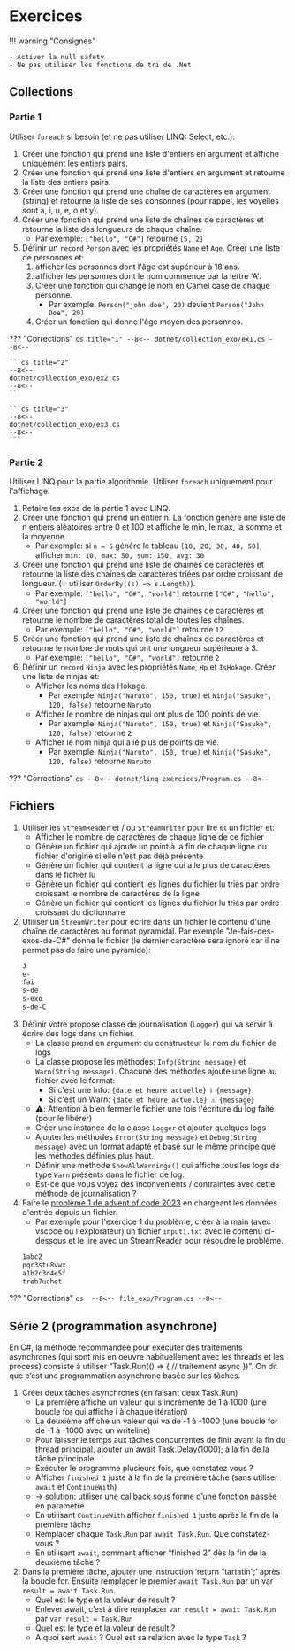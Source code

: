 # Exercices

!!! warning "Consignes"

    - Activer la null safety
    - Ne pas utiliser les fonctions de tri de .Net

## Collections

### Partie 1

Utiliser `foreach` si besoin (et ne pas utiliser LINQ: Select, etc.):
    
1. Créer une fonction qui prend une liste d'entiers en argument et affiche uniquement les entiers pairs.
1. Créer une fonction qui prend une liste d'entiers en argument et retourne la liste des entiers pairs.
1. Créer une fonction qui prend une chaîne de caractères en argument (string) et retourne la liste de ses consonnes (pour rappel, les voyelles sont a, i, u, e, o et y).
1. Créer une fonction qui prend une liste de chaînes de caractères et retourne la liste des longueurs de chaque chaîne.
    - Par exemple: `["hello", "C#"]` retourne `[5, 2]`
1. Définir un `record` `Person` avec les propriétés `Name` et `Age`. Créer une liste de personnes et:
    1. afficher les personnes dont l'âge est supérieur à 18 ans.
    1. afficher les personnes dont le nom commence par la lettre 'A'.
    1. Créer une fonction qui change le nom en Camel case de chaque personne.
        - Par exemple: `Person("john doe", 20)` devient `Person("John Doe", 20)`
    1. Créer un fonction qui donne l'âge moyen des personnes.

??? "Corrections"
    ```cs title="1"
    --8<--
    dotnet/collection_exo/ex1.cs
    --8<--
    ```

    ```cs title="2"
    --8<--
    dotnet/collection_exo/ex2.cs
    --8<--
    ```

    ```cs title="3"
    --8<--
    dotnet/collection_exo/ex3.cs
    --8<--
    ```


### Partie 2

Utiliser LINQ pour la partie algorithmie. Utiliser `foreach` uniquement pour l'affichage.

1. Refaire les exos de la partie 1 avec LINQ.
1. Créer une fonction qui prend un entier n. La fonction génère une liste de n entiers aléatoires entre 0 et 100 et affiche le min, le max, la somme et la moyenne.
    - Par exemple: si `n = 5` génère le tableau `[10, 20, 30, 40, 50]`, afficher `min: 10, max: 50, sum: 150, avg: 30`
1. Créer une fonction qui prend une liste de chaînes de caractères et retourne la liste des chaînes de caractères triées par ordre croissant de longueur. (💡 utiliser `OrderBy((s) => s.Length)`).
    - Par exemple: `["hello", "C#", "world"]` retourne `["C#", "hello", "world"]`
1. Créer une fonction qui prend une liste de chaînes de caractères et retourne le nombre de caractères total de toutes les chaînes.
    - Par exemple: `["hello", "C#", "world"]` retourne `12`
1. Créer une fonction qui prend une liste de chaînes de caractères et retourne le nombre de mots qui ont une longueur supérieure à 3.
    - Par exemple: `["hello", "C#", "world"]` retourne `2`
1. Définir un `record` `Ninja` avec les propriétés `Name`, `Hp` et `IsHokage`. Créer une liste de ninjas et:
    - Afficher les noms des Hokage.
        - Par exemple: `Ninja("Naruto", 150, true)` et `Ninja("Sasuke", 120, false)` retourne `Naruto`
    - Afficher le nombre de ninjas qui ont plus de 100 points de vie.
        - Par exemple: `Ninja("Naruto", 150, true)` et `Ninja("Sasuke", 120, false)` retourne `2`
    - Afficher le nom ninja qui a le plus de points de vie.
        - Par exemple: `Ninja("Naruto", 150, true)` et `Ninja("Sasuke", 120, false)` retourne `Naruto`

??? "Corrections"
    ```cs
    --8<--
    dotnet/linq-exercices/Program.cs
    --8<--
    ```

## Fichiers

1. Utiliser les `StreamReader` et / ou `StreamWriter` pour lire et un fichier et:
    - Afficher le nombre de caractères de chaque ligne de ce fichier
    - Génère un fichier qui ajoute un point à la fin de chaque ligne du fichier d'origine si elle n'est pas déjà présente
    - Génère un fichier qui contient la ligne qui a le plus de caractères dans le fichier lu
    - Génère un fichier qui contient les lignes du fichier lu triés par ordre croissant le nombre de caractères de la ligne
    - Génère un fichier qui contient les lignes du fichier lu triés par ordre croissant du dictionnaire
1. Utiliser un `StreamWriter` pour écrire dans un fichier le contenu d'une chaîne de caractères au format pyramidal. Par exemple "Je-fais-des-exos-de-C#" donne le fichier (le dernier caractère sera ignoré car il ne permet pas de faire une pyramide):
    ```txt
    J
    e-
    fai
    s-de
    s-exo
    s-de-C
    ```
1. Définir votre propose classe de journalisation (`Logger`) qui va servir à écrire des logs dans un fichier.
    - La classe prend en argument du constructeur le nom du fichier de logs
    - La classe propose les méthodes: `Info(String message)` et `Warn(String message)`. Chacune des méthodes ajoute une ligne au fichier avec le format:
        - Si c'est une Info: `{date et heure actuelle} ℹ️ {message}`
        - Si c'est un Warn: `{date et heure actuelle} ⚠️ {message}`
    - ⚠️: Attention à bien fermer le fichier une fois l'écriture du log faite (pour le libérer)
    - Créer une instance de la classe `Logger` et ajouter quelques logs
    - Ajouter les méthodes `Error(String message)` et `Debug(String message)` avec un format adapté et basé sur le même principe que les méthodes définies plus haut.
    - Définir une méthode `ShowAllWarnings()` qui affiche tous les logs de type `Warn` présents dans le fichier de log.
    - Est-ce que vous voyez des inconvénients / contraintes avec cette méthode de journalisation ?
1. Faire le [problème 1 de advent of code 2023](https://adventofcode.com/2023/day/1) en chargeant les données d'entrée depuis un fichier.
    - Par exemple pour l'exercice 1 du problème, créer à la main (avec vscode ou l'explorateur) un fichier `input1.txt` avec le contenu ci-dessous et le lire avec un StreamReader pour résoudre le problème.
    ```txt
    1abc2
    pqr3stu8vwx
    a1b2c3d4e5f
    treb7uchet
    ```

??? "Corrections"
    ```cs 
    --8<--
    file_exo/Program.cs
    --8<--
    ```

## Série 2 (programmation asynchrone)

En C#, la méthode recommandée pour exécuter des traitements asynchrones (qui sont mis en oeuvre habituellement avec les threads et les process) consiste à utiliser “Task.Run(() => { // traitement async })”. On dit que c’est une programmation asynchrone basée sur les tâches.

1. Créer deux tâches asynchrones (en faisant deux Task.Run)
    - La première affiche un valeur qui s’incrémente de 1 à 1000 (une boucle for qui affiche i à chaque itération)
    - La deuxième affiche un valeur qui va de -1 à -1000 (une boucle for de -1 à -1000 avec un writeline)
    - Pour laisser le temps aux tâches concurrentes de finir avant la fin du thread principal, ajouter un await Task.Delay(1000); à la fin de la tâche principale
    - Exécuter le programme plusieurs fois, que constatez vous ?
    - Afficher `finished 1` juste à la fin de la première tâche (sans utiliser `await` et `ContinueWith`)
    - -> solution: utiliser une callback sous forme d’une fonction passée en paramètre
    - En utilisant `ContinueWith` afficher `finished 1` juste après la fin de la première tâche
    - Remplacer chaque `Task.Run` par `await Task.Run`. Que constatez-vous ?
    - En utilisant `await`, comment afficher “finished 2” dès la fin de la deuxième tâche ?
1. Dans la première tâche, ajouter une instruction ‘return “tartatin”;’ après la boucle for. Ensuite remplacer le premier `await Task.Run` par un var `result = await Task.Run`.
    - Quel est le type et la valeur de result ?
    - Enlever await, c’est à dire remplacer `var result = await Task.Run` par `var result = Task.Run`
    - Quel est le type et la valeur de result ?
    - A quoi sert `await` ? Quel est sa relation avec le type `Task` ?
